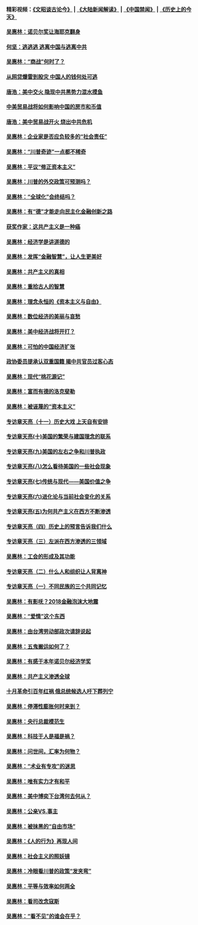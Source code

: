 #### 精彩视频：[《文昭谈古论今》](https://github.com/gfw-breaker/wenzhao) | [《大陆新闻解读》](https://github.com/gfw-breaker/ntdtv-comedy) | [《中国禁闻》](https://github.com/gfw-breaker/ntdtv-news) | [《历史上的今天》](https://github.com/gfw-breaker/today-in-history) 

#### [吴惠林：诺贝尔奖让海耶克翻身](../pages/nsc423/n10890049.md?t=02031429) 

#### [何坚：逃逃逃 逃离中国与逃离中共](../pages/nsc423/n10592891.md?t=02031429) 

#### [吴惠林：“商战”何时了？](../pages/nsc423/n10573558.md?t=02031429) 

#### [从网贷爆雷到股灾 中国人的钱何处可逃](../pages/nsc423/n10572800.md?t=02031429) 

#### [唐浩：美中交火 隐现中共黑势力混水摸鱼](../pages/nsc423/n10544040.md?t=02031429) 

#### [中美贸易战将如何影响中国的房市和币值](../pages/nsc423/n10543697.md?t=02031429) 

#### [唐浩：美中贸易战开火 烧出中共危机](../pages/nsc423/n10540126.md?t=02031429) 

#### [吴惠林：企业家是否应负较多的“社会责任”](../pages/nsc423/n10535022.md?t=02031429) 

#### [吴惠林：“川普奇迹”一点都不稀奇](../pages/nsc423/n10512808.md?t=02031429) 

#### [吴惠林：平议“修正资本主义”](../pages/nsc423/n10495724.md?t=02031429) 

#### [吴惠林：川普的外交政策可预测吗？](../pages/nsc423/n10462387.md?t=02031429) 

#### [吴惠林：“全球化”会终结吗？](../pages/nsc423/n10452838.md?t=02031429) 

#### [吴惠林：有“德”才能走向民主化金融创新之路](../pages/nsc423/n10432292.md?t=02031429) 

#### [获奖作家：这共产主义是一种癌](../pages/nsc423/n10431541.md?t=02031429) 

#### [吴惠林：经济学是讲道德的](../pages/nsc423/n10398014.md?t=02031429) 

#### [吴惠林：发挥“金融智慧”，让人生更美好](../pages/nsc423/n10375019.md?t=02031429) 

#### [吴惠林：共产主义的真相](../pages/nsc423/n10351394.md?t=02031429) 

#### [吴惠林：重拾古人的智慧](../pages/nsc423/n10337691.md?t=02031429) 

#### [吴惠林：理念永恒的《资本主义与自由》](../pages/nsc423/n10316274.md?t=02031429) 

#### [吴惠林：数位经济的美丽与哀愁](../pages/nsc423/n10292946.md?t=02031429) 

#### [吴惠林：美中经济战将开打？](../pages/nsc423/n10258825.md?t=02031429) 

#### [吴惠林：可怕的中国经济扩张](../pages/nsc423/n10219147.md?t=02031429) 

#### [政协委员提承认双重国籍 揭中共官员过客心态](../pages/nsc423/n10208809.md?t=02031429) 

#### [吴惠林：现代“桃花源记”](../pages/nsc423/n10185234.md?t=02031429) 

#### [吴惠林：富而有德的洛克斐勒](../pages/nsc423/n10142264.md?t=02031429) 

#### [吴惠林：被诬蔑的“资本主义”](../pages/nsc423/n10124816.md?t=02031429) 

#### [专访章天亮（十一）历史大戏 上天自有安排](../pages/nsc423/n10094905.md?t=02031429) 

#### [专访章天亮(十)美国的繁荣与建国理念的联系](../pages/nsc423/n10094899.md?t=02031429) 

#### [专访章天亮(九)美国的左右之争和川普执政](../pages/nsc423/n10094889.md?t=02031429) 

#### [专访章天亮(八)怎么看待美国的一些社会现象](../pages/nsc423/n10094857.md?t=02031429) 

#### [专访章天亮(七)传统与现代——美国价值之争](../pages/nsc423/n10093140.md?t=02031429) 

#### [专访章天亮(六)进化论与当前社会变化的关系](../pages/nsc423/n10092036.md?t=02031429) 

#### [专访章天亮(五)为何共产主义在西方不断渗透](../pages/nsc423/n10083620.md?t=02031429) 

#### [专访章天亮（四）历史上的预言告诉我们什么](../pages/nsc423/n10083606.md?t=02031429) 

#### [专访章天亮（三）左派在西方渗透的三领域](../pages/nsc423/n10081115.md?t=02031429) 

#### [吴惠林：工会的形成及其功能](../pages/nsc423/n10080633.md?t=02031429) 

#### [专访章天亮（二）什么人和组织让人背离神](../pages/nsc423/n10076637.md?t=02031429) 

#### [专访章天亮（一）不同民族的三个共同记忆](../pages/nsc423/n10074188.md?t=02031429) 

#### [吴惠林：有影呒？2018金融泡沫大地震](../pages/nsc423/n10040534.md?t=02031429) 

#### [吴惠林：“爱情”这个东西](../pages/nsc423/n10019423.md?t=02031429) 

#### [吴惠林：由台湾劳动部政次请辞说起](../pages/nsc423/n9979679.md?t=02031429) 

#### [吴惠林：五鬼搬运如何了？](../pages/nsc423/n9925338.md?t=02031429) 

#### [吴惠林：有感于本年诺贝尔经济学奖](../pages/nsc423/n9871883.md?t=02031429) 

#### [吴惠林：共产主义渗透全球](../pages/nsc423/n9812748.md?t=02031429) 

#### [十月革命引百年红祸 俄总统候选人吁下葬列宁](../pages/nsc423/n9810182.md?t=02031429) 

#### [吴惠林：停滞性膨胀何时来到？](../pages/nsc423/n9764136.md?t=02031429) 

#### [吴惠林：央行总裁模范生](../pages/nsc423/n9728134.md?t=02031429) 

#### [吴惠林：科技于人是福是祸？](../pages/nsc423/n9672982.md?t=02031429) 

#### [吴惠林：问世间，汇率为何物？](../pages/nsc423/n9621788.md?t=02031429) 

#### [吴惠林：“术业有专攻”的迷思](../pages/nsc423/n9580363.md?t=02031429) 

#### [吴惠林：唯有实力才有和平](../pages/nsc423/n9529599.md?t=02031429) 

#### [吴惠林：美中博奕下台湾何去何从？](../pages/nsc423/n9483598.md?t=02031429) 

#### [吴惠林：公亲VS.事主](../pages/nsc423/n9425637.md?t=02031429) 

#### [吴惠林：被抹黑的“自由市场”](../pages/nsc423/n9351545.md?t=02031429) 

#### [吴惠林：《人的行为》再现人间](../pages/nsc423/n9296339.md?t=02031429) 

#### [吴惠林：社会主义的照妖镜](../pages/nsc423/n9243460.md?t=02031429) 

#### [吴惠林：冷眼看川普的政策“发夹弯”](../pages/nsc423/n9120684.md?t=02031429) 

#### [吴惠林：平等与效率如何两全](../pages/nsc423/n9075430.md?t=02031429) 

#### [吴惠林：看司改念寇斯](../pages/nsc423/n9024915.md?t=02031429) 

#### [吴惠林：“看不见”的谁会在乎？](../pages/nsc423/n8977488.md?t=02031429) 


